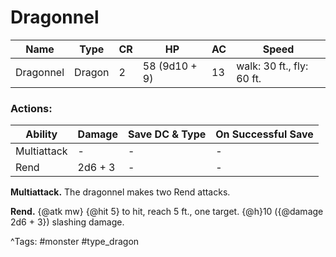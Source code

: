 # Dragonnel

| Name | Type | CR | HP | AC | Speed |
|------|------|----|----|----|-------|
| Dragonnel | Dragon | 2 | 58 (9d10 + 9) | 13 | walk: 30 ft., fly: 60 ft. |

### Actions:

| Ability | Damage | Save DC & Type | On Successful Save |
|---------|--------|----------------|--------------------|
| Multiattack | - | - | - |
| Rend | 2d6 + 3 | - | - |


**Multiattack.** The dragonnel makes two Rend attacks.

**Rend.** {@atk mw} {@hit 5} to hit, reach 5 ft., one target. {@h}10 ({@damage 2d6 + 3}) slashing damage.

^Tags: #monster #type_dragon